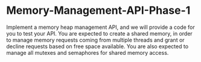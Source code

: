 # Memory-Management-API-Phase-1

Implement a memory heap management API, and we will
provide a code for you to test your API. You are expected to create a shared memory, in
order to manage memory requests coming from multiple threads and grant or decline
requests based on free space available. You are also expected to manage all mutexes
and semaphores for shared memory access.
